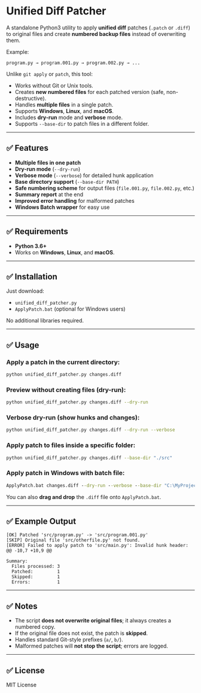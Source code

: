 # Unified Diff Patcher

A standalone Python3 utility to apply **unified diff** patches (`.patch` or `.diff`) to original files and create **numbered backup files** instead of overwriting them.

Example:
```
program.py → program.001.py → program.002.py → ...
```

Unlike `git apply` or `patch`, this tool:
- Works without Git or Unix tools.
- Creates **new numbered files** for each patched version (safe, non-destructive).
- Handles **multiple files** in a single patch.
- Supports **Windows**, **Linux**, and **macOS**.
- Includes **dry-run** mode and **verbose** mode.
- Supports `--base-dir` to patch files in a different folder.

---

## ✅ Features

- **Multiple files in one patch**  
- **Dry-run mode** (`--dry-run`)  
- **Verbose mode** (`--verbose`) for detailed hunk application  
- **Base directory support** (`--base-dir PATH`)  
- **Safe numbering scheme** for output files (`file.001.py`, `file.002.py`, etc.)  
- **Summary report** at the end  
- **Improved error handling** for malformed patches  
- **Windows Batch wrapper** for easy use  

---

## ✅ Requirements

- **Python 3.6+**
- Works on **Windows**, **Linux**, and **macOS**.

---

## ✅ Installation

Just download:
- `unified_diff_patcher.py`
- `ApplyPatch.bat` (optional for Windows users)

No additional libraries required.

---

## ✅ Usage

### Apply a patch in the current directory:
```bash
python unified_diff_patcher.py changes.diff
```

### Preview without creating files (dry-run):
```bash
python unified_diff_patcher.py changes.diff --dry-run
```

### Verbose dry-run (show hunks and changes):
```bash
python unified_diff_patcher.py changes.diff --dry-run --verbose
```

### Apply patch to files inside a specific folder:
```bash
python unified_diff_patcher.py changes.diff --base-dir "./src"
```

### Apply patch in Windows with batch file:
```cmd
ApplyPatch.bat changes.diff --dry-run --verbose --base-dir "C:\MyProject"
```
You can also **drag and drop** the `.diff` file onto `ApplyPatch.bat`.

---

## ✅ Example Output

```
[OK] Patched 'src/program.py' -> 'src/program.001.py'
[SKIP] Original file 'src/otherfile.py' not found.
[ERROR] Failed to apply patch to 'src/main.py': Invalid hunk header: @@ -10,7 +10,9 @@

Summary:
  Files processed: 3
  Patched:         1
  Skipped:         1
  Errors:          1
```

---

## ✅ Notes

- The script **does not overwrite original files**; it always creates a numbered copy.
- If the original file does not exist, the patch is **skipped**.
- Handles standard Git-style prefixes (`a/`, `b/`).
- Malformed patches will **not stop the script**; errors are logged.

---

## ✅ License
MIT License
